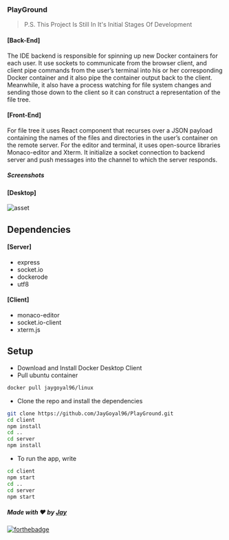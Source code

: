 ### PlayGround
>P.S. This Project Is Still In It's Initial Stages Of Development

#### [Back-End]
The IDE backend is responsible for spinning up new Docker containers for each user. It use sockets to communicate from the browser client, and client pipe commands from the user’s terminal into his or her corresponding Docker container and it also pipe the container output back to the client. Meanwhile, it also have a process watching for file system changes and sending those down to the client so it can construct a representation of the file tree.

#### [Front-End]
For file tree it uses React component that recurses over a JSON payload containing the names of the files and directories in the user’s container on the remote server. For the editor and terminal, it uses open-source libraries Monaco-editor and Xterm. It initialize a socket connection to backend server and push messages into the channel to which the server responds.

##### Screenshots
#### [Desktop]
![asset](https://github.com/JayGoyal96/PlayGround/blob/master/asset/1.png?raw=false)

## Dependencies
#### [Server]
* express
* socket.io
* dockerode
* utf8

#### [Client]
* monaco-editor
* socket.io-client
* xterm.js

## Setup
- Download and Install Docker Desktop Client
- Pull ubuntu container

```bash
docker pull jaygoyal96/linux
```
- Clone the repo and install the dependencies 

```bash
git clone https://github.com/JayGoyal96/PlayGround.git
cd client
npm install
cd ..
cd server
npm install
```
- To run the app, write

```bash
cd client
npm start
cd ..
cd server
npm start
```

##### Made with ♥ by <a href="https://github.com/jaygoyal96">Jay</a>


[![forthebadge](https://forthebadge.com/images/badges/built-with-love.svg)](https://github.com/jaygoyal96)
